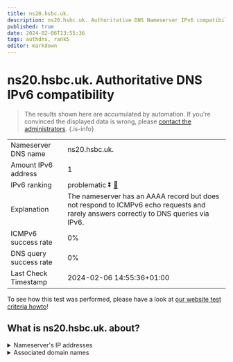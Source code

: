 ```yaml
---
title: ns20.hsbc.uk.
description: ns20.hsbc.uk. Authoritative DNS Nameserver IPv6 compatibility
published: true
date: 2024-02-06T13:55:36
tags: authdns, rank5
editor: markdown
---
```


# ns20.hsbc.uk. Authoritative DNS IPv6 compatibility

> The results shown here are accumulated by automation. If you're convinced the displayed data is wrong, please [contact the administrators](/howto/chat). 
{.is-info}




|   |   |
| - | - |
| Nameserver DNS name | ns20.hsbc.uk.
| Amount IPv6 address | 1
| IPv6 ranking | problematic :arrow_double_down: [🔗](/howto/ranking) |
| Explanation | The nameserver has an AAAA record but does not respond to ICMPv6 echo requests and rarely answers correctly to DNS queries via IPv6. |
| ICMPv6 success rate | 0%|
| DNS query success rate | 0% |
| Last Check Timestamp | 2024-02-06 14:55:36+01:00 |

To see how this test was performed, please have a look at [our website test criteria howto](/howto/testcriteria/authdns)!


## What is ns20.hsbc.uk. about?




<details>
<summary>Nameserver's IP addresses</summary>

2600:2000:2110::100

</details>



<details>
<summary>Associated domain names</summary>

www.hsbc.com

</details>
